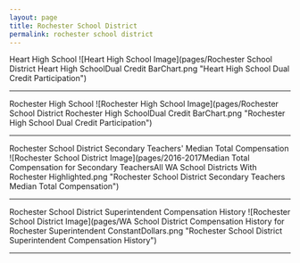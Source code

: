 ```yaml
---
layout: page
title: Rochester School District
permalink: rochester school district
---
```



Heart High School
![Heart High School Image](pages/Rochester School District Heart High SchoolDual Credit BarChart.png "Heart High School Dual Credit Participation")

___

Rochester High School
![Rochester High School Image](pages/Rochester School District Rochester High SchoolDual Credit BarChart.png "Rochester High School Dual Credit Participation")

___

Rochester School District Secondary Teachers' Median Total Compensation
![Rochester School District Image](pages/2016-2017Median Total Compensation for Secondary TeachersAll WA School Districts With Rochester Highlighted.png "Rochester School District Secondary Teachers Median Total Compensation")

___

Rochester School District Superintendent Compensation History
![Rochester School District Image](pages/WA School District Compensation History for Rochester Superintendent ConstantDollars.png "Rochester School District Superintendent Compensation History")

___

